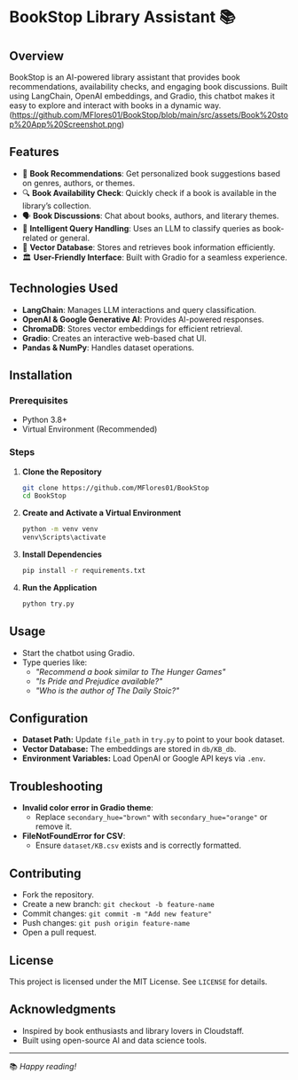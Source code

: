 # BookStop Library Assistant 📚
 
## Overview
BookStop is an AI-powered library assistant that provides book recommendations, availability checks, and engaging book discussions. Built using LangChain, OpenAI embeddings, and Gradio, this chatbot makes it easy to explore and interact with books in a dynamic way.
(https://github.com/MFlores01/BookStop/blob/main/src/assets/Book%20stop%20App%20Screenshot.png)

## Features
- 📖 **Book Recommendations**: Get personalized book suggestions based on genres, authors, or themes.
- 🔍 **Book Availability Check**: Quickly check if a book is available in the library’s collection.
- 🗣️ **Book Discussions**: Chat about books, authors, and literary themes.
- 🤖 **Intelligent Query Handling**: Uses an LLM to classify queries as book-related or general.
- 📂 **Vector Database**: Stores and retrieves book information efficiently.
- 🏛 **User-Friendly Interface**: Built with Gradio for a seamless experience.
 
## Technologies Used
- **LangChain**: Manages LLM interactions and query classification.
- **OpenAI & Google Generative AI**: Provides AI-powered responses.
- **ChromaDB**: Stores vector embeddings for efficient retrieval.
- **Gradio**: Creates an interactive web-based chat UI.
- **Pandas & NumPy**: Handles dataset operations.
 
## Installation
### Prerequisites
- Python 3.8+
- Virtual Environment (Recommended)
 
### Steps
1. **Clone the Repository**
   ```sh
   git clone https://github.com/MFlores01/BookStop
   cd BookStop
   ```
2. **Create and Activate a Virtual Environment**
   ```sh
   python -m venv venv
   venv\Scripts\activate
   ```
3. **Install Dependencies**
   ```sh
   pip install -r requirements.txt
   ```
4. **Run the Application**
   ```sh
   python try.py
   ```
 
## Usage
- Start the chatbot using Gradio.
- Type queries like:
  - *"Recommend a book similar to The Hunger Games"*
  - *"Is Pride and Prejudice available?"*
  - *"Who is the author of The Daily Stoic?"*
 
## Configuration
- **Dataset Path:** Update `file_path` in `try.py` to point to your book dataset.
- **Vector Database:** The embeddings are stored in `db/KB_db`.
- **Environment Variables:** Load OpenAI or Google API keys via `.env`.
 
## Troubleshooting
- **Invalid color error in Gradio theme**:
  - Replace `secondary_hue="brown"` with `secondary_hue="orange"` or remove it.
- **FileNotFoundError for CSV**:
  - Ensure `dataset/KB.csv` exists and is correctly formatted.
 
## Contributing
- Fork the repository.
- Create a new branch: `git checkout -b feature-name`
- Commit changes: `git commit -m "Add new feature"`
- Push changes: `git push origin feature-name`
- Open a pull request.
 
## License
This project is licensed under the MIT License. See `LICENSE` for details.
 
## Acknowledgments
- Inspired by book enthusiasts and library lovers in Cloudstaff.
- Built using open-source AI and data science tools.
 
---
📚 *Happy reading!*
